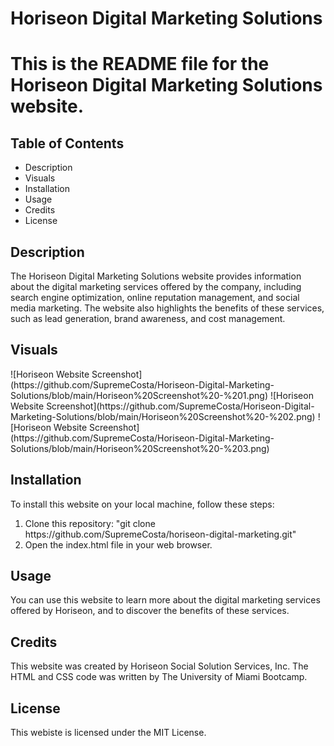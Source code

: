 <h1>Horiseon Digital Marketing Solutions<h1>

<p>
    This is the README file for the Horiseon Digital Marketing Solutions website.
</p>

<h2>Table of Contents</h2>
    <ul>
        <li>
            Description
        </li>
        <li>
            Visuals
        </li>
        <li>
            Installation
        </li>
        <li>
            Usage
        </li>
        <li>
            Credits
        </li>
        <li>
            License
        </li>
    </ul>

<h2>Description</h2>
    <p>
        The Horiseon Digital Marketing Solutions website provides information about the digital marketing services offered by the company, including search engine optimization, online reputation management, and social media marketing. The website also highlights the benefits of these services, such as lead generation, brand awareness, and cost management.
    </p>

<h2>Visuals</h2>
    ![Horiseon Website Screenshot](https://github.com/SupremeCosta/Horiseon-Digital-Marketing-Solutions/blob/main/Horiseon%20Screenshot%20-%201.png)
    ![Horiseon Website Screenshot](https://github.com/SupremeCosta/Horiseon-Digital-Marketing-Solutions/blob/main/Horiseon%20Screenshot%20-%202.png)
    ![Horiseon Website Screenshot](https://github.com/SupremeCosta/Horiseon-Digital-Marketing-Solutions/blob/main/Horiseon%20Screenshot%20-%203.png)

<h2>Installation</h2>
    <p>To install this website on your local machine, follow these steps:
        <ol>
            <li>
                Clone this repository: "git clone https://github.com/SupremeCosta/horiseon-digital-marketing.git"
            </li>
            <li>
                Open the index.html file in your web browser.
            </li>
        </ol>
    </p>

<h2>Usage</h2>
    <p>
        You can use this website to learn more about the digital marketing services offered by Horiseon, and to discover the benefits of these services.
    </p>

<h2>Credits</h2>
    <p>
        This website was created by Horiseon Social Solution Services, Inc. The HTML and CSS code was written by The University of Miami Bootcamp.
    </p>

<h2>License</h2>
    <p>
        This webiste is licensed under the MIT License.
    </p>
